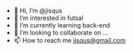 - 👋 Hi, I’m @jisqus
- 👀 I’m interested in futsal
- 🌱 I’m currently learning back-end
- 💞️ I’m looking to collaborate on ...
- 📫 How to reach me jisqus@gmail.com

<!---
jisqus/jisqus is a ✨ special ✨ repository because its `README.md` (this file) appears on your GitHub profile.
You can click the Preview link to take a look at your changes.
--->
